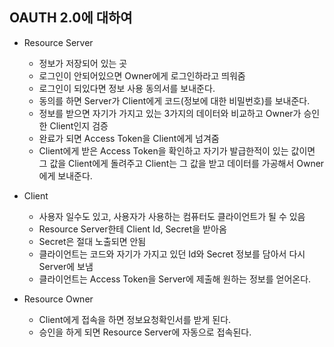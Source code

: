 ## OAUTH 2.0에 대하여

- Resource Server
  - 정보가 저장되어 있는 곳
  - 로그인이 안되어있으면 Owner에게 로그인하라고 띄워줌
  - 로그인이 되있다면 정보 사용 동의서를 보내준다.
  - 동의를 하면 Server가 Client에게 코드(정보에 대한 비밀번호)를 보내준다.
  - 정보를 받으면 자기가 가지고 있는 3가지의 데이터와 비교하고 Owner가 승인한 Client인지 검증
  - 완료가 되면 Access Token을 Client에게 넘겨줌
  - Client에게 받은 Access Token을 확인하고 자기가 발급한적이 있는 값이면 그 값을 Client에게 돌려주고
    Client는 그 값을 받고 데이터를 가공해서 Owner에게 보내준다.

- Client
  - 사용자 일수도 있고, 사용자가 사용하는 컴퓨터도 클라이언트가 될 수 있음
  - Resource Server한테 Client Id, Secret을 받아옴
  - Secret은 절대 노출되면 안됨
  - 클라이언트는 코드와 자기가 가지고 있던 Id와 Secret 정보를 담아서 다시 Server에 보냄
  - 클라이언트는 Access Token을 Server에 제출해 원하는 정보를 얻어온다.

- Resource Owner
  - Client에게 접속을 하면 정보요청확인서를 받게 된다.
  - 승인을 하게 되면 Resource Server에 자동으로 접속된다.